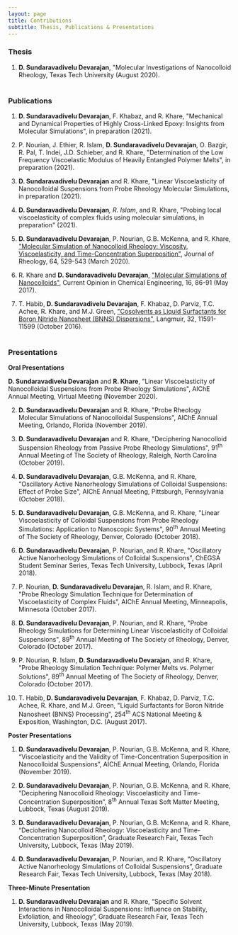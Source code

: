 ```yaml
---
layout: page
title: Contributions
subtitle: Thesis, Publications & Presentations
---
```


### Thesis    

1. **D. Sundaravadivelu Devarajan**, "Molecular Investigations of Nanocolloid Rheology, Texas Tech University (August 2020).<br/><br/>


### Publications   

1. **D. Sundaravadivelu Devarajan**, F. Khabaz, and R. Khare, "Mechanical and Dynamical Properties of Highly Cross-Linked Epoxy: Insights from Molecular Simulations", in preparation (2021).

2. P. Nourian, J. Ethier, R. Islam, **D. Sundaravadivelu Devarajan**, O. Bazgir, R. Pal, T. Indei, J.D. Schieber, and R. Khare, "Determination of the Low Frequency Viscoelastic Modulus of Heavily Entangled Polymer Melts", in preparation (2021).

3. **D. Sundaravadivelu Devarajan** and R. Khare, "Linear Viscoelasticity of Nanocolloidal Suspensions from Probe Rheology Molecular Simulations, in preparation (2021). 

4. **D. Sundaravadivelu Devarajan**<sup>*</sup>, R. Islam<sup>*</sup>, and R. Khare, "Probing local viscoelasticity of complex fluids using molecular simulations, in preparation" (2021).

5. **D. Sundaravadivelu Devarajan**, P. Nourian, G.B. McKenna, and R. Khare, ["Molecular Simulation of Nanocolloid Rheology: Viscosity, Viscoelasticity, and Time-Concentration Superposition"](https://sor.scitation.org/doi/10.1122/1.5125142), Journal of Rheology, 64, 529-543 (March 2020).   

6. R. Khare and **D. Sundaravadivelu Devarajan**, ["Molecular Simulations of Nanocolloids"](https://www.sciencedirect.com/science/article/pii/S2211339816300843), Current Opinion in Chemical Engineering, 16, 86-91 (May 2017).  

7. T. Habib, **D. Sundaravadivelu Devarajan**, F. Khabaz, D. Parviz, T.C. Achee, R. Khare, and M.J. Green, ["Cosolvents as Liquid Surfactants for Boron Nitride Nanosheet (BNNS) Dispersions"](https://pubs.acs.org/doi/abs/10.1021/acs.langmuir.6b02611), Langmuir, 32, 11591-11599 (October 2016).<br/><br/>


### Presentations    
**Oral Presentations**    

**D. Sundaravadivelu Devarajan** and **R. Khare**, "Linear Viscoelasticity of Nanocolloidal Suspensions from Probe Rheology Simulations", AIChE Annual Meeting, Virtual Meeting (November 2020).

2. **D. Sundaravadivelu Devarajan** and R. Khare, "Probe Rheology Molecular Simulations of Nanocolloidal Suspensions", AIChE Annual Meeting, Orlando, Florida (November 2019).  

3. **D. Sundaravadivelu Devarajan** and R. Khare, "Deciphering Nanocolloid Suspension Rheology from Passive Probe Rheology Simulations", 91<sup>th</sup> Annual Meeting of The Society of Rheology, Raleigh, North Carolina (October 2019). 

4. **D. Sundaravadivelu Devarajan**, G.B. McKenna, and R. Khare, "Oscillatory Active Nanorheology Simulations of Colloidal Suspensions: Effect of Probe Size", AIChE Annual Meeting, Pittsburgh, Pennsylvania (October 2018).  

5. **D. Sundaravadivelu Devarajan**, G.B. McKenna, and R. Khare, "Linear Viscoelasticity of Colloidal Suspensions from Probe Rheology Simulations: Application to Nanoscopic Systems", 90<sup>th</sup> Annual Meeting of The Society of Rheology, Denver, Colorado (October 2018).  

6. **D. Sundaravadivelu Devarajan**, P. Nourian, and R. Khare, "Oscillatory Active Nanorheology Simulations of Colloidal Suspensions", ChEGSA Student Seminar Series, Texas Tech University, Lubbock, Texas (April 2018).  

7. P. Nourian, **D. Sundaravadivelu Devarajan**, R. Islam, and R. Khare, "Probe Rheology Simulation Technique for Determination of Viscoelasticity of Complex Fluids", AIChE Annual Meeting, Minneapolis, Minnesota (October 2017).  

8. **D. Sundaravadivelu Devarajan**, P. Nourian, and R. Khare, "Probe Rheology Simulations for Determining Linear Viscoelasticity of Colloidal Suspensions", 89<sup>th</sup> Annual Meeting of The Society of Rheology, Denver, Colorado (October 2017).  

9. P. Nourian, R. Islam, **D. Sundaravadivelu Devarajan**, and R. Khare, "Probe Rheology Simulation Technique: Polymer Melts vs. Polymer Solutions", 89<sup>th</sup> Annual Meeting of The Society of Rheology, Denver, Colorado (October 2017).  

10. T. Habib, **D. Sundaravadivelu Devarajan**, F. Khabaz, D. Parviz, T.C. Achee, R. Khare, and M.J. Green, "Liquid Surfactants for Boron Nitride Nanosheet (BNNS) Processing", 254<sup>th</sup> ACS National Meeting & Exposition, Washington, D.C. (August 2017).     

**Poster Presentations**    

1. **D. Sundaravadivelu Devarajan**, P. Nourian, G.B. McKenna, and R. Khare, “Viscoelasticity and the Validity of Time-Concentration Superposition in Nanocolloidal Suspensions”, AIChE Annual Meeting, Orlando, Florida (November 2019).  

2. **D. Sundaravadivelu Devarajan**, P. Nourian, G.B. McKenna, and R. Khare, “Deciphering Nanocolloid Rheology: Viscoelasticity and Time-Concentration Superposition”, 8<sup>th</sup> Annual Texas Soft Matter Meeting, Lubbock, Texas (August 2019).

3. **D. Sundaravadivelu Devarajan**, P. Nourian, G.B. McKenna, and R. Khare, “Deciohering Nanocolloid Rheology: Viscoelasticity and Time-Concentration Superposition”, Graduate Research Fair, Texas Tech University, Lubbock, Texas (May 2019).  

4. **D. Sundaravadivelu Devarajan**, P. Nourian, and R. Khare, “Oscillatory Active Nanorheology Simulations of Colloidal Suspensions”, Graduate Research Fair, Texas Tech University, Lubbock, Texas (May 2018).  

**Three-Minute Presentation**    

1. **D. Sundaravadivelu Devarajan** and R. Khare, “Specific Solvent Interactions in Nanocolloidal Suspensions: Influence on Stability, Exfoliation, and Rheology”, Graduate Research Fair, Texas Tech University, Lubbock, Texas (May 2019).<br/><br/>  
